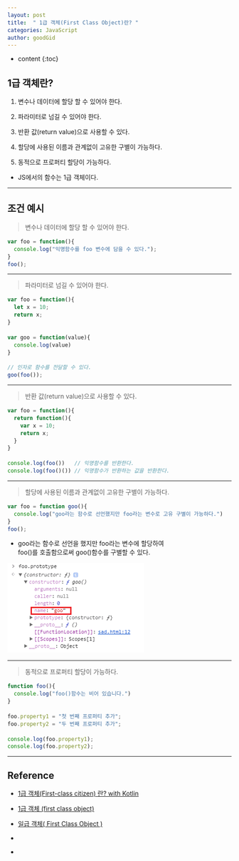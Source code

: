 ```yaml
---
layout: post
title:  " 1급 객체(First Class Object)란? "
categories: JavaScript
author: goodGid
---
```

* content
{:toc}

## 1급 객체란?

1. 변수나 데이터에 할당 할 수 있어야 한다.

2. 파라미터로 넘길 수 있어야 한다.

3. 반환 값(return value)으로 사용할 수 있다.

4. 할당에 사용된 이름과 관계없이 고유한 구별이 가능하다.

5. 동적으로 프로퍼티 할당이 가능하다.

* JS에서의 함수는 1급 객체이다.



---

## 조건 예시

> 변수나 데이터에 할당 할 수 있어야 한다.

``` js
var foo = function(){
  console.log("익명함수를 foo 변수에 담을 수 있다.");
}
foo();
```

---


> 파라미터로 넘길 수 있어야 한다.

``` js
var foo = function(){
  let x = 10;
  return x;
}
 
var goo = function(value){
  console.log(value)
}
 
// 인자로 함수를 전달할 수 있다.
goo(foo());
```

---

> 반환 값(return value)으로 사용할 수 있다.

``` js
var foo = function(){
  return function(){
    var x = 10;
    return x;
  }
}
 
console.log(foo())   // 익명함수를 반환한다.
console.log(foo()()) // 익명함수가 반환하는 값을 반환한다.
```

---

> 할당에 사용된 이름과 관계없이 고유한 구별이 가능하다.


``` js
var foo = function goo(){
  console.log("goo라는 함수로 선언했지만 foo라는 변수로 고유 구별이 가능하다.")
}
foo();
```

* goo라는 함수로 선언을 했지만 foo라는 변수에 할당하여 <br> foo()를 호출함으로써 goo()함수를 구별할 수 있다.

![](/assets/img/javascript/js_what_is_first_class_object_1.png)


---

> 동적으로 프로퍼티 할당이 가능하다.

``` js
function foo(){
  console.log("foo()함수는 비어 있습니다.")
}
 
foo.property1 = "첫 번째 프로퍼티 추가";
foo.property2 = "두 번째 프로퍼티 추가";
 
console.log(foo.property1);
console.log(foo.property2);
```











---

## Reference

* [1급 객체(First-class citizen) 란? with Kotlin](https://medium.com/@lazysoul/functional-programming-%EC%97%90%EC%84%9C-1%EA%B8%89-%EA%B0%9D%EC%B2%B4%EB%9E%80-ba1aeb048059)

* [1급 객체 (first class object)](http://supercoding.tistory.com/19)

* [일급 객체( First Class Object )](http://victorydntmd.tistory.com/46)

* []()

* []()

